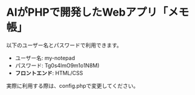 # AIがPHPで開発したWebアプリ「メモ帳」

以下のユーザー名とパスワードで利用できます。

  - ユーザー名: my-notepad
  - パスワード: Tg0s4lmO9m1o1N8M)
- **フロントエンド**: HTML/CSS

実際に利用する際は、config.phpで変更してください。
